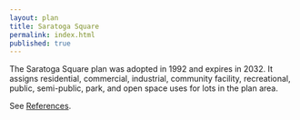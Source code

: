 ```yaml
---
layout: plan
title: Saratoga Square
permalink: index.html
published: true
---
```


The Saratoga Square plan was adopted in 1992 and expires in 2032. It assigns residential, commercial, industrial, community facility, recreational, public, semi-public, park, and open space uses for lots in the plan area.

See [References](http://www.urbanreviewer.org/#page=references.html).